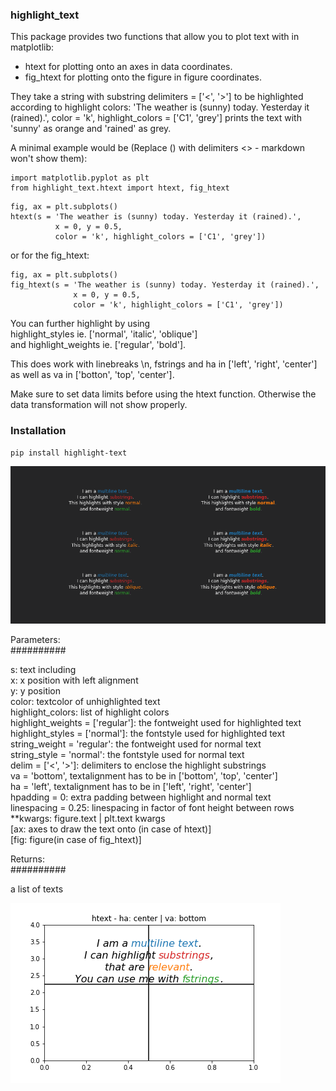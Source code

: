 ### highlight_text

This package provides two functions that allow you to plot text with <highlighted substrings> in matplotlib:
 - htext for plotting onto an axes in data coordinates.  
 - fig_htext for plotting onto the figure in figure coordinates.  

They take a string with substring delimiters = ['<', '>'] to be highlighted according to highlight colors:
'The weather is (sunny) today. Yesterday it (rained).', color = 'k', highlight_colors = ['C1', 'grey']
prints the text with 'sunny' as orange and 'rained' as grey.

A minimal example would be (Replace () with delimiters <> - markdown won't show them):  

    import matplotlib.pyplot as plt
    from highlight_text.htext import htext, fig_htext  

<pre><code>fig, ax = plt.subplots()  
htext(s = 'The weather is (sunny) today. Yesterday it (rained).',
          x = 0, y = 0.5,
          color = 'k', highlight_colors = ['C1', 'grey'])</code></pre>

or for the fig_htext:

<pre><code>fig, ax = plt.subplots()  
fig_htext(s = 'The weather is (sunny) today. Yesterday it (rained).',
              x = 0, y = 0.5,
              color = 'k', highlight_colors = ['C1', 'grey'])</code></pre>

You can further highlight by using  
highlight_styles ie. ['normal', 'italic', 'oblique']  
and highlight_weights ie. ['regular', 'bold'].  

This does work with linebreaks \n, fstrings and ha in ['left', 'right', 'center'] as well as va in ['botton', 'top', 'center'].

Make sure to set data limits before using the htext function. Otherwise the data transformation will not show properly.


### Installation

    pip install highlight-text



![png](/examples/htext.png)

Parameters:  
##########

s: text including <highlighted substrings>  
x: x position with left alignment  
y: y position  
color: textcolor of unhighlighted text  
highlight_colors: list of highlight colors  
highlight_weights = ['regular']: the fontweight used for highlighted text  
highlight_styles = ['normal']: the fontstyle used for highlighted text  
string_weight = 'regular': the fontweight used for normal text  
string_style = 'normal': the fontstyle used for normal text  
delim = ['<', '>']: delimiters to enclose the highlight substrings  
va = 'bottom', textalignment has to be in ['bottom', 'top', 'center']  
ha = 'left', textalignment has to be in ['left', 'right', 'center']  
hpadding = 0: extra padding between highlight and normal text  
linespacing = 0.25: linespacing in factor of font height between rows  
**kwargs: figure.text | plt.text kwargs  
[ax: axes to draw the text onto (in case of htext)]  
[fig: figure(in case of fig_htext)]  

Returns:  
##########

a list of texts

![Alt Text](/examples/htext.gif)
